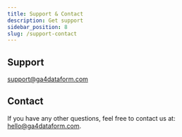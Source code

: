 ```yaml
---
title: Support & Contact
description: Get support
sidebar_position: 8
slug: /support-contact
---
```


## Support
support@ga4dataform.com


## Contact
If you have any other questions, feel free to contact us at: hello@ga4dataform.com.